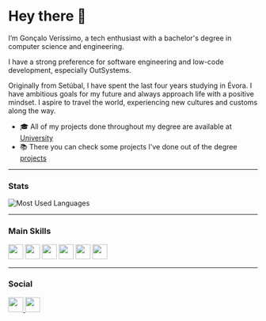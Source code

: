 # Hey there 👋

I’m Gonçalo Veríssimo, a tech enthusiast with a bachelor's degree in computer science and engineering.

I have a strong preference for software engineering and low-code development, especially OutSystems.

Originally from Setúbal, I have spent the last four years studying in Évora.
I have ambitious goals for my future and always approach life with a positive mindset. I aspire to travel the world, experiencing new cultures and customs along the way.

- 🎓 All of my projects done throughout my degree are available at [University](/University)
- 📚 There you can check some projects I've done out of the degree [projects](/projects)


---


### Stats

![Most Used Languages](https://github-readme-stats.vercel.app/api/top-langs/?username=goncalofverissimo&layout=compact&theme=omni)


---


### Main Skills

<img src="https://img.shields.io/badge/Outsystems-EF3A2D?style=flat&logo=outsystems&logoColor=white" height="30"> 
<img src="https://img.shields.io/badge/JavaScript-F7DF1E?style=flat&logo=javascript&logoColor=black" height="30">
<img src="https://img.shields.io/badge/HTML5-E34F26?style=flat&logo=html5&logoColor=white" height="30">
<img src="https://img.shields.io/badge/CSS3-1572B6?style=flat&logo=css3&logoColor=white" height="30">
<img src="https://img.shields.io/badge/PostgreSQL-336791?style=flat&logo=postgresql&logoColor=white" height="30">
<img src="https://img.shields.io/badge/Java-ED8B00?style=flat&logo=java&logoColor=white" height="30">


---


### Social

<a href="https://www.linkedin.com/in/goncaloverissimopt/">
  <img src="https://img.shields.io/badge/-LinkedIn-0A66C2?style=flat&logo=linkedin&logoColor=white" height="30">
</a>
<a href="https://github.com/goncalofverissimo">
  <img src="https://img.shields.io/badge/-GitHub-181717?style=flat&logo=github&logoColor=white" height="30">
</a>
